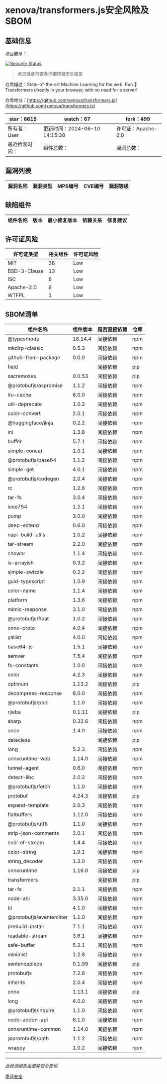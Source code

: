 # xenova/transformers.js安全风险及SBOM

## 基础信息

项目徽章：

[![Security Status](https://www.murphysec.com/platform3/v31/badge/1800243319954550784.svg)](https://www.murphysec.com/console/report/1698042237057368064/1800243319954550784)

> 点击徽章可查看详细项目安全报告

仓库描述：State-of-the-art Machine Learning for the web. Run 🤗 Transformers directly in your browser, with no need for a server!

仓库地址：[https://github.com/xenova/transformers.js](https://github.com/xenova/transformers.js)

| star：8615 | watch：67 | fork：499 |
| ----------- | -------------- | ------------ |
| 所有者：User | 更新时间：2024-06-10 14:15:38 | 许可证：Apache-2.0 |
| 最近检测时间： | 组件总数： | 漏洞总数： |




## 漏洞列表

| 漏洞名称 | 漏洞类型 | MPS编号 | CVE编号 | 漏洞等级 |
| ------- | ------ | ------- | ------ | ----- |





## 缺陷组件

| 组件名称 | 版本 | 最小修复版本 | 依赖关系 | 修复建议 |
| -------- | ---- | ------------ | -------- | -------- |





## 许可证风险

| 许可证类型 | 相关组件 | 许可证风险 |
| ---------- | -------- | ---------- |
|MIT|38|Low|
|BSD-3-Clause|13|Low|
|ISC|8|Low|
|Apache-2.0|9|Low|
|WTFPL|1|Low|




## SBOM清单

| 组件名称 | 组件版本 | 是否直接依赖 | 仓库 |
| -------- | -------- | ------------ | ---- |
|@types/node|18.14.4|间接依赖|npm|
|mkdirp-classic|0.5.3|间接依赖|npm|
|github-from-package|0.0.0|间接依赖|npm|
|field||间接依赖|pip|
|sacremoses|0.0.53|间接依赖|pip|
|@protobufjs/aspromise|1.1.2|间接依赖|npm|
|lru-cache|6.0.0|间接依赖|npm|
|util-deprecate|1.0.2|间接依赖|npm|
|color-convert|2.0.1|间接依赖|npm|
|@huggingface/jinja|0.2.2|间接依赖|npm|
|ini|1.3.8|间接依赖|npm|
|buffer|5.7.1|间接依赖|npm|
|simple-concat|1.0.1|间接依赖|npm|
|@protobufjs/base64|1.1.2|间接依赖|npm|
|simple-get|4.0.1|间接依赖|npm|
|@protobufjs/codegen|2.0.4|间接依赖|npm|
|rc|1.2.8|间接依赖|npm|
|tar-fs|3.0.4|间接依赖|npm|
|ieee754|1.2.1|间接依赖|npm|
|pump|3.0.0|间接依赖|npm|
|deep-extend|0.6.0|间接依赖|npm|
|napi-build-utils|1.0.2|间接依赖|npm|
|tar-stream|2.2.0|间接依赖|npm|
|chownr|1.1.4|间接依赖|npm|
|is-arrayish|0.3.2|间接依赖|npm|
|simple-swizzle|0.2.2|间接依赖|npm|
|guid-typescript|1.0.9|间接依赖|npm|
|color-name|1.1.4|间接依赖|npm|
|platform|1.3.6|间接依赖|npm|
|mimic-response|3.1.0|间接依赖|npm|
|@protobufjs/float|1.0.2|间接依赖|npm|
|onnx-proto|4.0.4|间接依赖|npm|
|yallist|4.0.0|间接依赖|npm|
|base64-js|1.5.1|间接依赖|npm|
|semver|7.5.4|间接依赖|npm|
|fs-constants|1.0.0|间接依赖|npm|
|color|4.2.3|间接依赖|npm|
|optimum|1.13.2|间接依赖|pip|
|decompress-response|6.0.0|间接依赖|npm|
|@protobufjs/pool|1.1.0|间接依赖|npm|
|rjieba|0.1.11|间接依赖|pip|
|sharp|0.32.6|间接依赖|npm|
|once|1.4.0|间接依赖|npm|
|dataclass||间接依赖|pip|
|long|5.2.3|间接依赖|npm|
|onnxruntime-web|1.14.0|间接依赖|npm|
|tunnel-agent|0.6.0|间接依赖|npm|
|detect-libc|2.0.2|间接依赖|npm|
|@protobufjs/fetch|1.1.0|间接依赖|npm|
|protobuf|4.24.3|间接依赖|pip|
|expand-template|2.0.3|间接依赖|npm|
|flatbuffers|1.12.0|间接依赖|npm|
|@protobufjs/utf8|1.1.0|间接依赖|npm|
|strip-json-comments|2.0.1|间接依赖|npm|
|end-of-stream|1.4.4|间接依赖|npm|
|color-string|1.9.1|间接依赖|npm|
|string_decoder|1.3.0|间接依赖|npm|
|onnxruntime|1.16.0|间接依赖|pip|
|transformers||间接依赖|pip|
|tar-fs|2.1.1|间接依赖|npm|
|node-abi|3.35.0|间接依赖|npm|
|bl|4.1.0|间接依赖|npm|
|@protobufjs/eventemitter|1.1.0|间接依赖|npm|
|prebuild-install|7.1.1|间接依赖|npm|
|readable-stream|3.6.1|间接依赖|npm|
|safe-buffer|5.2.1|间接依赖|npm|
|minimist|1.2.8|间接依赖|npm|
|sentencepiece|0.1.99|间接依赖|pip|
|protobufjs|7.2.6|间接依赖|npm|
|inherits|2.0.4|间接依赖|npm|
|onnx|1.13.1|间接依赖|pip|
|long|4.0.0|间接依赖|npm|
|@protobufjs/inquire|1.1.0|间接依赖|npm|
|node-addon-api|6.1.0|间接依赖|npm|
|onnxruntime-common|1.14.0|间接依赖|npm|
|@protobufjs/path|1.1.2|间接依赖|npm|
|wrappy|1.0.2|间接依赖|npm|


------

*此检测报告由墨菲安全提供*

[墨菲安全](www.murphysec.com)